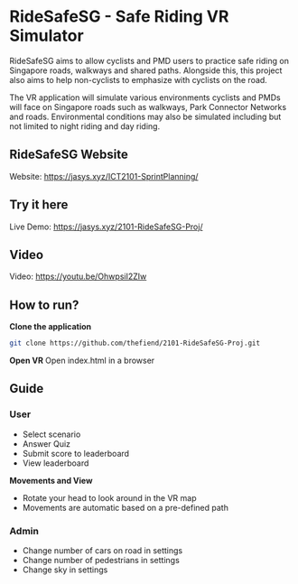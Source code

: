 # RideSafeSG - Safe Riding VR Simulator

RideSafeSG aims to allow cyclists and PMD users to
practice safe riding on Singapore roads, walkways and shared paths. Alongside this, this
project also aims to help non-cyclists to emphasize with cyclists on the road.

The VR application will simulate various environments cyclists and PMDs will face on
Singapore roads such as walkways, Park Connector Networks and roads. Environmental
conditions may also be simulated including but not limited to night riding and day riding.

## RideSafeSG Website
Website:
https://jasys.xyz/ICT2101-SprintPlanning/

## Try it here
Live Demo:
https://jasys.xyz/2101-RideSafeSG-Proj/

## Video
Video: https://youtu.be/OhwpsiI2ZIw

## How to run?
**Clone the application**

   ```bash
   git clone https://github.com/thefiend/2101-RideSafeSG-Proj.git
   ```
   
**Open VR**
   Open index.html in a browser

## Guide
### User
- Select scenario
- Answer Quiz
- Submit score to leaderboard
- View leaderboard

**Movements and View**
- Rotate your head to look around in the VR map
- Movements are automatic based on a pre-defined path

### Admin
- Change number of cars on road in settings
- Change number of pedestrians in settings
- Change sky in settings

